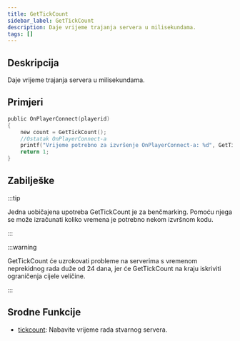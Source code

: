 ```yaml
---
title: GetTickCount
sidebar_label: GetTickCount
description: Daje vrijeme trajanja servera u milisekundama.
tags: []
---
```


## Deskripcija

Daje vrijeme trajanja servera u milisekundama.

## Primjeri

```c
public OnPlayerConnect(playerid)
{
    new count = GetTickCount();
    //Ostatak OnPlayerConnect-a
    printf("Vrijeme potrebno za izvršenje OnPlayerConnect-a: %d", GetTickCount() - count);
    return 1;
}
```

## Zabilješke

:::tip

Jedna uobičajena upotreba GetTickCount je za benčmarking. Pomoću njega se može izračunati koliko vremena je potrebno nekom izvršnom kodu.

:::

:::warning

GetTickCount će uzrokovati probleme na serverima s vremenom neprekidnog rada duže od 24 dana, jer će GetTickCount na kraju iskriviti ograničenja cijele veličine.

:::

## Srodne Funkcije

- [tickcount](tickcount): Nabavite vrijeme rada stvarnog servera.

